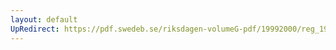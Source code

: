 ```yaml
---
layout: default
UpRedirect: https://pdf.swedeb.se/riksdagen-volumeG-pdf/19992000/reg_19992000/reg_19992000_0132.pdf
---
```

